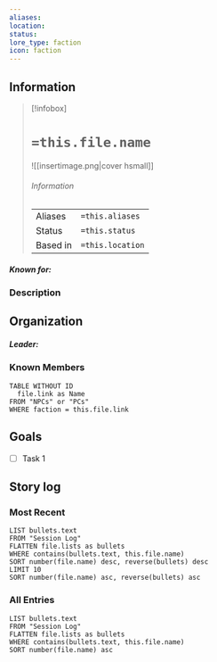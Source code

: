 ```yaml
---
aliases: 
location: 
status: 
lore_type: faction
icon: faction
---
```

## Information
> [!infobox]
> # `=this.file.name`
> ![[insertimage.png|cover hsmall]]
> ###### Information
> |   |  |
> | ---- | ---- |
> | Aliases | `=this.aliases`|
> | Status| `=this.status`|
> | Based in|  `=this.location`|
##### Known for:
### Description
## Organization
##### Leader:
### Known Members
```dataview
TABLE WITHOUT ID
  file.link as Name
FROM "NPCs" or "PCs"
WHERE faction = this.file.link
```
## Goals
- [ ] Task 1
## Story log
### Most Recent
```dataview
LIST bullets.text
FROM "Session Log"
FLATTEN file.lists as bullets
WHERE contains(bullets.text, this.file.name)
SORT number(file.name) desc, reverse(bullets) desc
LIMIT 10
SORT number(file.name) asc, reverse(bullets) asc
```
### All Entries
```dataview
LIST bullets.text
FROM "Session Log"
FLATTEN file.lists as bullets
WHERE contains(bullets.text, this.file.name)
SORT number(file.name) asc
```
